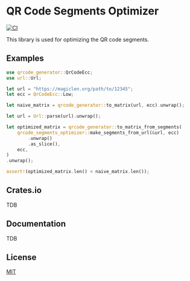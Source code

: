QR Code Segments Optimizer
====================

[![CI](https://github.com/magiclen/qrcode-segments-optimizer/actions/workflows/ci.yml/badge.svg)](https://github.com/magiclen/qrcode-segments-optimizer/actions/workflows/ci.yml)

This library is used for optimizing the QR code segments.

## Examples

```rust
use qrcode_generator::QrCodeEcc;
use url::Url;

let url = "https://magiclen.org/path/to/12345";
let ecc = QrCodeEcc::Low;

let naive_matrix = qrcode_generator::to_matrix(url, ecc).unwrap();

let url = Url::parse(url).unwrap();

let optimized_matrix = qrcode_generator::to_matrix_from_segments(
    qrcode_segments_optimizer::make_segments_from_url(&url, ecc)
        .unwrap()
        .as_slice(),
    ecc,
)
.unwrap();

assert!(optimized_matrix.len() < naive_matrix.len());
```

## Crates.io

TDB

## Documentation

TDB

## License

[MIT](LICENSE)